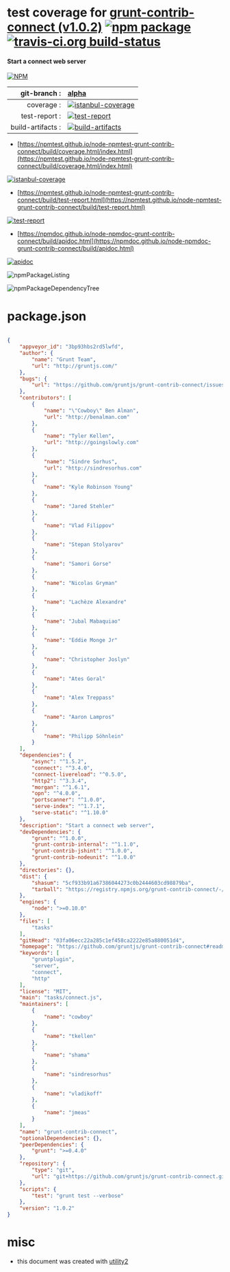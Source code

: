 # test coverage for  [grunt-contrib-connect (v1.0.2)](https://github.com/gruntjs/grunt-contrib-connect#readme)  [![npm package](https://img.shields.io/npm/v/npmtest-grunt-contrib-connect.svg?style=flat-square)](https://www.npmjs.org/package/npmtest-grunt-contrib-connect) [![travis-ci.org build-status](https://api.travis-ci.org/npmtest/node-npmtest-grunt-contrib-connect.svg)](https://travis-ci.org/npmtest/node-npmtest-grunt-contrib-connect)
#### Start a connect web server

[![NPM](https://nodei.co/npm/grunt-contrib-connect.png?downloads=true&downloadRank=true&stars=true)](https://www.npmjs.com/package/grunt-contrib-connect)

| git-branch : | [alpha](https://github.com/npmtest/node-npmtest-grunt-contrib-connect/tree/alpha)|
|--:|:--|
| coverage : | [![istanbul-coverage](https://npmtest.github.io/node-npmtest-grunt-contrib-connect/build/coverage.badge.svg)](https://npmtest.github.io/node-npmtest-grunt-contrib-connect/build/coverage.html/index.html)|
| test-report : | [![test-report](https://npmtest.github.io/node-npmtest-grunt-contrib-connect/build/test-report.badge.svg)](https://npmtest.github.io/node-npmtest-grunt-contrib-connect/build/test-report.html)|
| build-artifacts : | [![build-artifacts](https://npmtest.github.io/node-npmtest-grunt-contrib-connect/glyphicons_144_folder_open.png)](https://github.com/npmtest/node-npmtest-grunt-contrib-connect/tree/gh-pages/build)|

- [https://npmtest.github.io/node-npmtest-grunt-contrib-connect/build/coverage.html/index.html](https://npmtest.github.io/node-npmtest-grunt-contrib-connect/build/coverage.html/index.html)

[![istanbul-coverage](https://npmtest.github.io/node-npmtest-grunt-contrib-connect/build/screenCapture.buildCi.browser.%252Ftmp%252Fbuild%252Fcoverage.lib.html.png)](https://npmtest.github.io/node-npmtest-grunt-contrib-connect/build/coverage.html/index.html)

- [https://npmtest.github.io/node-npmtest-grunt-contrib-connect/build/test-report.html](https://npmtest.github.io/node-npmtest-grunt-contrib-connect/build/test-report.html)

[![test-report](https://npmtest.github.io/node-npmtest-grunt-contrib-connect/build/screenCapture.buildCi.browser.%252Ftmp%252Fbuild%252Ftest-report.html.png)](https://npmtest.github.io/node-npmtest-grunt-contrib-connect/build/test-report.html)

- [https://npmdoc.github.io/node-npmdoc-grunt-contrib-connect/build/apidoc.html](https://npmdoc.github.io/node-npmdoc-grunt-contrib-connect/build/apidoc.html)

[![apidoc](https://npmdoc.github.io/node-npmdoc-grunt-contrib-connect/build/screenCapture.buildCi.browser.%252Ftmp%252Fbuild%252Fapidoc.html.png)](https://npmdoc.github.io/node-npmdoc-grunt-contrib-connect/build/apidoc.html)

![npmPackageListing](https://npmtest.github.io/node-npmtest-grunt-contrib-connect/build/screenCapture.npmPackageListing.svg)

![npmPackageDependencyTree](https://npmtest.github.io/node-npmtest-grunt-contrib-connect/build/screenCapture.npmPackageDependencyTree.svg)



# package.json

```json

{
    "appveyor_id": "3bp93hbs2rd5lwfd",
    "author": {
        "name": "Grunt Team",
        "url": "http://gruntjs.com/"
    },
    "bugs": {
        "url": "https://github.com/gruntjs/grunt-contrib-connect/issues"
    },
    "contributors": [
        {
            "name": "\"Cowboy\" Ben Alman",
            "url": "http://benalman.com"
        },
        {
            "name": "Tyler Kellen",
            "url": "http://goingslowly.com"
        },
        {
            "name": "Sindre Sorhus",
            "url": "http://sindresorhus.com"
        },
        {
            "name": "Kyle Robinson Young"
        },
        {
            "name": "Jared Stehler"
        },
        {
            "name": "Vlad Filippov"
        },
        {
            "name": "Stepan Stolyarov"
        },
        {
            "name": "Samori Gorse"
        },
        {
            "name": "Nicolas Gryman"
        },
        {
            "name": "Lachèze Alexandre"
        },
        {
            "name": "Jubal Mabaquiao"
        },
        {
            "name": "Eddie Monge Jr"
        },
        {
            "name": "Christopher Joslyn"
        },
        {
            "name": "Ates Goral"
        },
        {
            "name": "Alex Treppass"
        },
        {
            "name": "Aaron Lampros"
        },
        {
            "name": "Philipp Söhnlein"
        }
    ],
    "dependencies": {
        "async": "^1.5.2",
        "connect": "^3.4.0",
        "connect-livereload": "^0.5.0",
        "http2": "^3.3.4",
        "morgan": "^1.6.1",
        "opn": "^4.0.0",
        "portscanner": "^1.0.0",
        "serve-index": "^1.7.1",
        "serve-static": "^1.10.0"
    },
    "description": "Start a connect web server",
    "devDependencies": {
        "grunt": "^1.0.0",
        "grunt-contrib-internal": "^1.1.0",
        "grunt-contrib-jshint": "^1.0.0",
        "grunt-contrib-nodeunit": "^1.0.0"
    },
    "directories": {},
    "dist": {
        "shasum": "5cf933b91a67386044273c0b2444603cd98879ba",
        "tarball": "https://registry.npmjs.org/grunt-contrib-connect/-/grunt-contrib-connect-1.0.2.tgz"
    },
    "engines": {
        "node": ">=0.10.0"
    },
    "files": [
        "tasks"
    ],
    "gitHead": "03fa06ecc22a285c1ef458ca2222e85a880051d4",
    "homepage": "https://github.com/gruntjs/grunt-contrib-connect#readme",
    "keywords": [
        "gruntplugin",
        "server",
        "connect",
        "http"
    ],
    "license": "MIT",
    "main": "tasks/connect.js",
    "maintainers": [
        {
            "name": "cowboy"
        },
        {
            "name": "tkellen"
        },
        {
            "name": "shama"
        },
        {
            "name": "sindresorhus"
        },
        {
            "name": "vladikoff"
        },
        {
            "name": "jmeas"
        }
    ],
    "name": "grunt-contrib-connect",
    "optionalDependencies": {},
    "peerDependencies": {
        "grunt": ">=0.4.0"
    },
    "repository": {
        "type": "git",
        "url": "git+https://github.com/gruntjs/grunt-contrib-connect.git"
    },
    "scripts": {
        "test": "grunt test --verbose"
    },
    "version": "1.0.2"
}
```



# misc
- this document was created with [utility2](https://github.com/kaizhu256/node-utility2)

